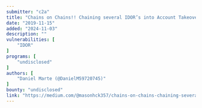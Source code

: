 ```yaml
---
submitter: "c2a"
title: "Chains on Chains!! Chaining several IDOR’s into Account Takeover(PART ONE)"
date: "2019-11-15"
added: "2024-11-03"
description: ""
vulnerabilities: [
    "IDOR"
]
programs: [
    "undisclosed"
]
authors: [
    "Daniel Marte (@DanielM59720745)"
]
bounty: "undisclosed"
link: "https://medium.com/@masonhck357/chains-on-chains-chaining-several-idors-into-account-takeover-part-one-373627f2910f"
---
```




